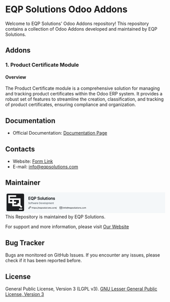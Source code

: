 # EQP Solutions Odoo Addons

Welcome to EQP Solutions' Odoo Addons repository! This repository contains a collection of Odoo Addons developed and
maintained by EQP Solutions.

## Addons

### 1. Product Certificate Module

#### Overview

The Product Certificate module is a comprehensive solution for managing and tracking product certificates within the
Odoo ERP system. It provides a robust set of features to streamline the creation, classification, and tracking of
product certificates, ensuring compliance and organization.

## Documentation
- Official Documentation: [Documentation Page](https://eqpsolutions.com/blog/odoo-modules-1)

## Contacts
- Website: [Form Link](https://eqpsolutions.com/contactus)
- E-mail: [info@eqpsolutions.com](mailto:info@eqpsolutions.com)

## Maintainer
[![Maintainer](assets/EQPSol-Banner.png)](https://eqpsolutions.com)
This Repository is maintained by EQP Solutions.

For support and more information, please visit [Our Website](https://eqpsolutions.com/)

## Bug Tracker
Bugs are monitored on GitHub Issues. If you encounter any issues, please check if it has been reported before.

## License
General Public License, Version 3 (LGPL v3).
[GNU Lesser General Public License, Version 3](http://www.gnu.org/licenses/lgpl-3.0-standalone.html)









